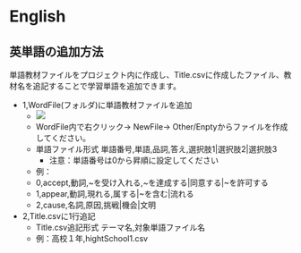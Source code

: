 # English
## 英単語の追加方法

単語教材ファイルをプロジェクト内に作成し、Title.csvに作成したファイル、教材名を追記することで学習単語を追加できます。

- 1,WordFile(フォルダ)に単語教材ファイルを追加
  - ![](https://user-images.githubusercontent.com/33982122/51800350-175b0280-2271-11e9-99cb-2387b2ec8b6b.png)
  - WordFile内で右クリック→ NewFile→ Other/Enptyからファイルを作成してください。
  - 単語ファイル形式 単語番号,単語,品詞,答え,選択肢1|選択肢2|選択肢3
    - 注意：単語番号は0から昇順に設定してください
  - 例：
  -  0,accept,動詞,~を受け入れる,~を達成する|同意する|~を許可する
  -  1,appear,動詞,現れる,属する|~を含む|流れる
  -  2,cause,名詞,原因,挑戦|機会|文明
- 2,Title.csvに1行追記
  - Title.csv追記形式 テーマ名,対象単語ファイル名
  - 例：高校１年,hightSchool1.csv
